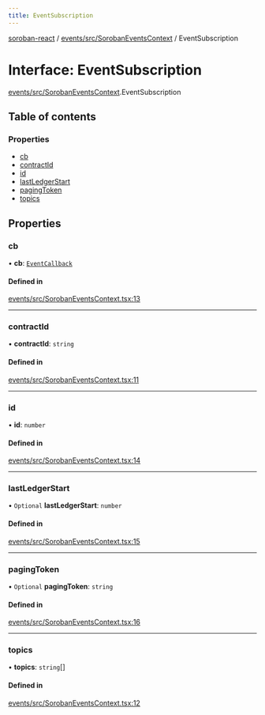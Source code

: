 ```yaml
---
title: EventSubscription
---
```

[soroban-react](../README.md) / [events/src/SorobanEventsContext](../modules/events_src_SorobanEventsContext.md) / EventSubscription

# Interface: EventSubscription

[events/src/SorobanEventsContext](../modules/events_src_SorobanEventsContext.md).EventSubscription

## Table of contents

### Properties

- [cb](events_src_SorobanEventsContext.EventSubscription.md#cb)
- [contractId](events_src_SorobanEventsContext.EventSubscription.md#contractid)
- [id](events_src_SorobanEventsContext.EventSubscription.md#id)
- [lastLedgerStart](events_src_SorobanEventsContext.EventSubscription.md#lastledgerstart)
- [pagingToken](events_src_SorobanEventsContext.EventSubscription.md#pagingtoken)
- [topics](events_src_SorobanEventsContext.EventSubscription.md#topics)

## Properties

### cb

• **cb**: [`EventCallback`](../modules/events_src_SorobanEventsContext.md#eventcallback)

#### Defined in

[events/src/SorobanEventsContext.tsx:13](https://github.com/mauroepce/soroban-react/blob/18cabd0/packages/events/src/SorobanEventsContext.tsx#L13)

___

### contractId

• **contractId**: `string`

#### Defined in

[events/src/SorobanEventsContext.tsx:11](https://github.com/mauroepce/soroban-react/blob/18cabd0/packages/events/src/SorobanEventsContext.tsx#L11)

___

### id

• **id**: `number`

#### Defined in

[events/src/SorobanEventsContext.tsx:14](https://github.com/mauroepce/soroban-react/blob/18cabd0/packages/events/src/SorobanEventsContext.tsx#L14)

___

### lastLedgerStart

• `Optional` **lastLedgerStart**: `number`

#### Defined in

[events/src/SorobanEventsContext.tsx:15](https://github.com/mauroepce/soroban-react/blob/18cabd0/packages/events/src/SorobanEventsContext.tsx#L15)

___

### pagingToken

• `Optional` **pagingToken**: `string`

#### Defined in

[events/src/SorobanEventsContext.tsx:16](https://github.com/mauroepce/soroban-react/blob/18cabd0/packages/events/src/SorobanEventsContext.tsx#L16)

___

### topics

• **topics**: `string`[]

#### Defined in

[events/src/SorobanEventsContext.tsx:12](https://github.com/mauroepce/soroban-react/blob/18cabd0/packages/events/src/SorobanEventsContext.tsx#L12)
